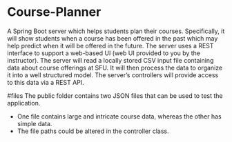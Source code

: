 # Course-Planner
A Spring Boot server which helps students plan their courses. Specifically, it will show students when a course has been offered in the past which may help predict when it will be offered in the future. The server uses a REST interface to support a web-based UI (web UI provided to you by the instructor). The server will read a locally stored CSV input file containing data about course offerings at SFU. It will then process the data to organize it into a well structured model. The server’s controllers will provide access to this data via a REST API.

#files
The public folder contains two JSON files that can be used to test the application.
- One file contains large and intricate course data, whereas the other has simple data.
- The file paths could be altered in the controller class.
